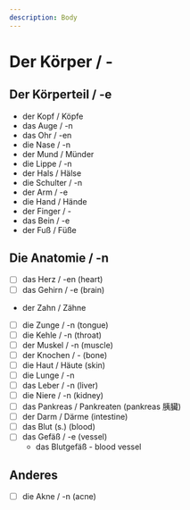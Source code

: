 ```yaml
---
description: Body
---
```


# Der Körper / -

## Der Körperteil / -e

* der Kopf / Köpfe
* das Auge / -n
* das Ohr / -en
* die Nase / -n
* der Mund / Münder
* die Lippe / -n
* der Hals / Hälse
* die Schulter / -n
* der Arm / -e
* die Hand / Hände
* der Finger / -
* das Bein / -e
* der Fuß / Füße

## Die Anatomie / -n

* [ ] das Herz / -en \(heart\)
* [ ] das Gehirn / -e \(brain\)
* der Zahn / Zähne
* [ ] die Zunge / -n \(tongue\)
* [ ] die Kehle / -n \(throat\)
* [ ] der Muskel / -n \(muscle\)
* [ ] der Knochen / - \(bone\)
* [ ] die Haut / Häute \(skin\)
* [ ] die Lunge / -n
* [ ] das Leber / -n \(liver\)
* [ ] die Niere / -n \(kidney\)
* [ ] das Pankreas / Pankreaten \(pankreas 胰臟\)
* [ ] der Darm / Därme \(intestine\)
* [ ] das Blut \(s.\) \(blood\)
* [ ] das Gefäß / -e \(vessel\)
  * das Blutgefäß - blood vessel

## Anderes

* [ ] die Akne / -n \(acne\)

